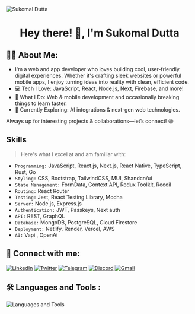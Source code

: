 ![Sukomal Dutta](https://github.com/user-attachments/assets/f8307151-6fa3-4575-b9eb-b55a91b8f745)

<h1 align="center">
    <strong> Hey there! 👋, I'm Sukomal Dutta </strong> 
</h1>

## 🧑‍💻 About Me:
- I'm a web and app developer who loves building cool, user-friendly digital experiences. Whether it's crafting sleek websites or powerful mobile apps, I enjoy turning ideas into reality with clean, efficient code.
- 💻 Tech I Love: JavaScript, React, Node.js, Next, Firebase, and more!
- 🚀 What I Do: Web & mobile development and occasionally breaking things to learn faster.
- 🎯 Currently Exploring: AI integrations & next-gen web technologies.

Always up for interesting projects & collaborations—let’s connect! 😃

## Skills

> Here's what I excel at and am familiar with:

- `Programming:` JavaScript, React.js, Next.js, React Native, TypeScript, Rust, Go
- `Styling:` CSS, Bootstrap, TailwindCSS, MUI, Shandcn/ui
- `State Management:` FormData, Context API, Redux Toolkit, Recoil
- `Routing:` React Router
- `Testing:` Jest, React Testing Library, Mocha
- `Server:` Node.js, Express.js
- `Authentication:` JWT, Passkeys, Next auth
- `API:` REST, GraphQL
- `Database:` MongoDB, PostgreSQL, Cloud Firestore
- `Deployment:` Netlify, Render, Vercel, AWS
- `AI:` Vapi , OpenAi

## 🤝 Connect with me:

[![LinkedIn](https://img.shields.io/badge/-LinkedIn-0077B5?style=flat-square&logo=LinkedIn&logoColor=white&color=0077B5)](https://www.linkedin.com/in/duttasukomal/)
[![Twitter](https://img.shields.io/badge/-Twitter-1DA1F2?style=flat-square&logo=Twitter&logoColor=white&color=1DA1F2)](https://twitter.com/dev_sukomal)
[![Telegram](https://img.shields.io/badge/-Telegram-2CA5E0?style=flat-square&logo=Telegram&logoColor=white&color=2CA5E0)](https://t.me/sukomal07)
[![Discord](https://img.shields.io/badge/Discord-7289DA?style=flat-square&logo=discord&logoColor=white)](https://discord.com/users/540123913158656020)
[![Gmail](https://img.shields.io/badge/Gmail-D14836?style=flat-square&logo=gmail&logoColor=white)](mailto:sukomaldutta99@gmail.com)
<!-- [![Slack](https://img.shields.io/badge/Slack-4A154B?style=flat-square&logo=slack&logoColor=white)](https://app.slack.com/client/T07482GNV43/D074WV3D2DN) -->

## 🛠️ Languages and Tools :

  <img src="https://skillicons.dev/icons?i=javascript,typescript,rust,go,react,next,nodejs,mongodb,postgres,tailwind,mui,firebase,aws,docker,postman,prisma,cloudflare,linux" alt="Languages and Tools">

<!--
## 🌈 Interesting Contributions

| Repository                                                                                                                                                  | My Merged PR                                                                                                                                                                                                                                                                                                                                                                                                    |
| ----------------------------------------------------------------------------------------------------------------------------------------------------------- | --------------------------------------------------------------------------------------------------------------------------------------------------------------------------------------------------------------------------------------------------------------------------------------------------------------------------------------------------------------------------------------------------------------- |
| ![wanderlust](https://readme-status-gamma.vercel.app/api/pin/?username=krishnaacharyaa&repo=wanderlust&theme=react&show_owner=true)                         | [#241: Fix signin page, signup page , added axios-instance and auth elements](https://github.com/krishnaacharyaa/wanderlust/pull/241) <br> [#233: Fix signup , signin , signout controller and auth-middleware](https://github.com/krishnaacharyaa/wanderlust/pull/233) <br> [#222: Feat error-middleware and api-error , api-response, async -handler](https://github.com/krishnaacharyaa/wanderlust/pull/222) |
| ![lucide-icons](https://readme-status-gamma.vercel.app/api/pin/?username=lucide-icons&repo=lucide&theme=react&show_owner=true)                              | [#1600: Added debounced in search](https://github.com/lucide-icons/lucide/pull/1600) <br> [#1656: Fix export IconNode type](https://github.com/lucide-icons/lucide/pull/1656) <br> [#1612: Fix website jumping issue](https://github.com/lucide-icons/lucide/pull/1612)                                                                                                                                         |
| ![frontend-mini-challenges](https://readme-status-gamma.vercel.app/api/pin/?username=sadanandpai&repo=frontend-mini-challenges&theme=react&show_owner=true) | [#72: Add new frontend challenge color-generator](https://github.com/sadanandpai/frontend-mini-challenges/pull/72)                                                                                                                                                                                                                                                                                              |
-->
